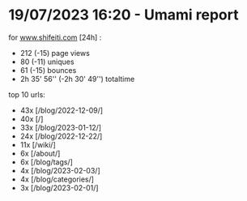 # 19/07/2023 16:20 - Umami report
for www.shifeiti.com [24h] :

 - 212 (-15) page views
 - 80 (-11) uniques
 - 61 (-15) bounces
 - 2h 35' 56'' (-2h 30' 49'') totaltime


top 10 urls:
 - 43x [/blog/2022-12-09/]
 - 40x [/]
 - 33x [/blog/2023-01-12/]
 - 24x [/blog/2022-12-22/]
 - 11x [/wiki/]
 - 6x [/about/]
 - 6x [/blog/tags/]
 - 4x [/blog/2023-02-03/]
 - 4x [/blog/categories/]
 - 3x [/blog/2023-02-01/]


